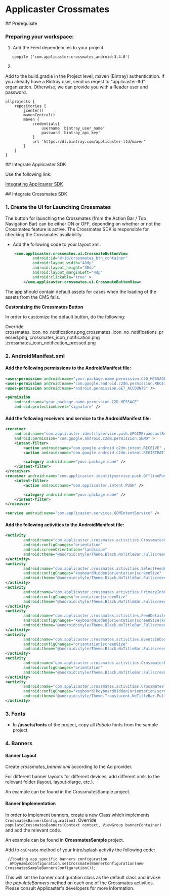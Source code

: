 Applicaster Crossmates
==================

<a name="Prerequisite"/>
## Prerequisite

### Preparing your workspace:

1. Add the Feed dependencies to your project.
```
   compile ('com.applicaster:crossmates_android:3.4.0')
```

2.
Add to the build.gradle in the Project level, maven (Bintray) authentication.
If you already have a Bintray user, send us reqest to "applicaster-ltd" organization.
Otherwise, we can provide you with a Reader user and password.

```
allprojects {
    repositories {
        jcenter()
        mavenCentral()
        maven {
            credentials{
                username 'bintray_user_name'
                password 'bintray_api_key'
            }
            url 'https://dl.bintray.com/applicaster-ltd/maven'
        }
    }
}
```

<a name="Integrate Applicaster SDK"/>
## Integrate Applicaster SDK

Use the following link:

[Integrating Applicaster SDK](https://github.com/applicaster/android-sdk-dist/blob/master/README.md)


<a name="Integrate Crossmates SDK"/>
## Integrate Crossmates SDK

### 1. Create the UI for Launching Crossmates

The button for launching the Crossmates (from the Action Bar / Top Navigation Bar) can be either ON or OFF, depending on whether or not the Crossmates feature is active.
The Crossmates SDK is responsible for checking the Crossmates availability.



* Add the following code to your layout xml:



```xml
	<com.applicaster.crossmates.ui.CrossmateButtonView
            android:id="@+id/crossmates_btn_container"
            android:layout_width="48dp"
            android:layout_height="48dp"
            android:layout_marginLeft="4dp"
            android:clickable="true" >
        </com.applicaster.crossmates.ui.CrossmateButtonView>
```



The app should contain default assets for cases when the loading of the assets from the CMS fails.

**Customizing the Crossmates Button**

In order to customize the default button, do the following:

Override crossmates_icon_no_notifications.png,crossmates_icon_no_notifications_pressed.png, crossmates_icon_notification.png ,crossmates_icon_notification_pressed.png



### 2. AndroidManifest.xml

#### Add the following permissions to the AndroidManifest file:

```xml
<uses-permission android:name="your.package.name.permission.C2D_MESSAGE" />
<uses-permission android:name="com.google.android.c2dm.permission.RECEIVE" />
<uses-permission android:name="android.permission.GET_ACCOUNTS" />

<permission
    android:name="your.package.name.permission.C2D_MESSAGE"
    android:protectionLevel="signature" />
```

#### Add the following receivers and service to the AndroidManifest file:
```xml
<receiver
    android:name="com.applicaster.identityservice.push.APGCMBroadcastReciever"
    android:permission="com.google.android.c2dm.permission.SEND" >
    <intent-filter>
        <action android:name="com.google.android.c2dm.intent.RECEIVE" />
        <action android:name="com.google.android.c2dm.intent.REGISTRATION" />

        <category android:name="your.package.name" />
    </intent-filter>
</receiver>
<receiver android:name="com.applicaster.identityservice.push.OfflinePushReceiver" >
    <intent-filter>
        <action android:name="com.applicaster.intent.PUSH" />

        <category android:name="your.package.name" />
    </intent-filter>
</receiver>

<service android:name="com.applicaster.services.GCMIntentService" />
```

#### Add the following activities to the AndroidManifest file:

```xml
<activity
        android:name="com.applicaster.crossmates.activities.CrossmatesVideoPlayer"
        android:configChanges="orientation"
        android:screenOrientation="landscape"
        android:theme="@android:style/Theme.Black.NoTitleBar.Fullscreen" >
</activity>
<activity
        android:name="com.applicaster.crossmates.activities.SelectFeedActivity"
        android:configChanges="keyboardHidden|orientation|screenSize"
        android:theme="@android:style/Theme.Black.NoTitleBar.Fullscreen" >
</activity>
<activity
        android:name="com.applicaster.crossmates.activities.PrimaryInboxActivity"
        android:configChanges="orientation|screenSize"
        android:theme="@android:style/Theme.Black.NoTitleBar.Fullscreen" >
</activity>
<activity
  	    android:name="com.applicaster.crossmates.activities.FeedDetailedActivity"
   		android:configChanges="keyboardHidden|orientation|screenSize|keyboard"
   		android:theme="@android:style/Theme.Black.NoTitleBar.Fullscreen" >
</activity>
<activity
   		android:name="com.applicaster.crossmates.activities.EventsInboxActivity"
    	android:configChanges="orientation|screenSize"
    	android:theme="@android:style/Theme.Black.NoTitleBar.Fullscreen" >
</activity>
<activity
   		android:name="com.applicaster.crossmates.activities.CrossmatesFullScreenImageActivity"
  		android:configChanges="orientation"
  		android:theme="@android:style/Theme.Black.NoTitleBar.Fullscreen" >
</activity>
<activity
		android:name="com.applicaster.crossmates.activities.CrossmatesTutorialActivity"
		android:configChanges="keyboard|keyboardHidden|orientation|screenSize"
		android:theme="@android:style/Theme.Translucent.NoTitleBar.Fullscreen" >
</activity>

```


### 3. Fonts

* In **/assets/fonts** of the project, copy all *Roboto* fonts from the sample project.

### 4. **Banners**

####  Banner Layout

Create *crossmates_banner.xml* according to the Ad provider.

For different banner layouts for different devices, add different xmls to the relevant folder (layout, layout-xlarge, etc.).

An example can be found in the CrossmatesSample project.

####  Banner Implementation

 In order to implement banners, create a new Class which implements `CrossmatesBannersConfigurationI`.
 Override `populateCrossmatesBanners(Context context, ViewGroup bannerContainer)` and add the relevant code.

 An example can be found in **CrossmatesSample** project.

 Add to `onCreate` method of your Intro/splash activity the following code:

 ```
  //loading app specific banners configuration
   APDynamicConfiguration.setCrossmatesBannerConfiguration(new CrossmatesSampleBannersConfiguration());
```

This will set the banner configuration class as the default class and invoke the *populateBanners* method on each one of the Crossmates activities.
 Please consult Applicaster's developers for more information.
